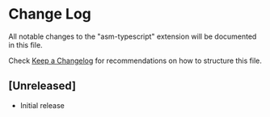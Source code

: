 # Change Log

All notable changes to the "asm-typescript" extension will be documented in this file.

Check [Keep a Changelog](http://keepachangelog.com/) for recommendations on how to structure this file.

## [Unreleased]

- Initial release